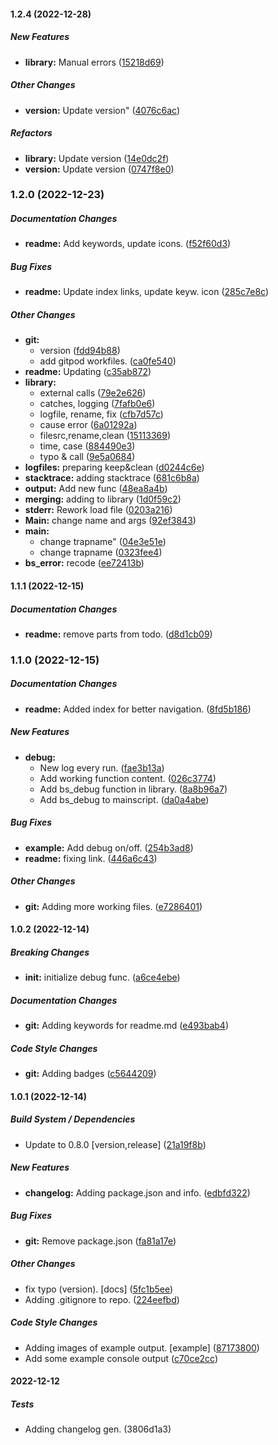 #### 1.2.4 (2022-12-28)

##### New Features

* **library:**  Manual errors ([15218d69](https://github.com/iptoux/bash_error_lib/commit/15218d69fcdbcff6f8fe3a2dc1719e241be7a014))

##### Other Changes

* **version:**  Update version" ([4076c6ac](https://github.com/iptoux/bash_error_lib/commit/4076c6acc0a57f93833f14b36578a970a7c5274c))

##### Refactors

* **library:**  Update version ([14e0dc2f](https://github.com/iptoux/bash_error_lib/commit/14e0dc2f9885286f8179f3ca45a86ceef59b3b6b))
* **version:**  Update version ([0747f8e0](https://github.com/iptoux/bash_error_lib/commit/0747f8e089bef3368348c37bf22fd08c84e5f9a0))

### 1.2.0 (2022-12-23)

##### Documentation Changes

* **readme:**  Add keywords, update icons. ([f52f60d3](https://github.com/iptoux/bash_error_lib/commit/f52f60d3d69658fed6db86a1ca108f9173944f8b))

##### Bug Fixes

* **readme:**  Update index links, update keyw. icon ([285c7e8c](https://github.com/iptoux/bash_error_lib/commit/285c7e8c429056e5da7bf059073a1328fb82712b))

##### Other Changes

* **git:**
  *  version ([fdd94b88](https://github.com/iptoux/bash_error_lib/commit/fdd94b886f5c9faa068240197c8468289bb5af73))
  *  add gitpod workfiles. ([ca0fe540](https://github.com/iptoux/bash_error_lib/commit/ca0fe5405391c91de0dff0fca4c6f5763acc8a7e))
* **readme:**  Updating ([c35ab872](https://github.com/iptoux/bash_error_lib/commit/c35ab87271955aa6f6540fdffbb224dd31354aa7))
* **library:**
  *  external calls ([79e2e626](https://github.com/iptoux/bash_error_lib/commit/79e2e626c09d95e57ec3db02f604191fbf33ef4c))
  *  catches, logging ([7fafb0e6](https://github.com/iptoux/bash_error_lib/commit/7fafb0e627117dc81003c8b430865ebb281041de))
  *  logfile, rename, fix ([cfb7d57c](https://github.com/iptoux/bash_error_lib/commit/cfb7d57c69e47579bcc98ae7982156925fd0ae67))
  *  cause error ([6a01292a](https://github.com/iptoux/bash_error_lib/commit/6a01292a011020c393576975fbf439cd5aedf857))
  *  filesrc,rename,clean ([15113369](https://github.com/iptoux/bash_error_lib/commit/15113369a34a7108e19ceb1e8e3bdcbe83a7181e))
  *  time, case ([884490e3](https://github.com/iptoux/bash_error_lib/commit/884490e3219e277b3f7321b7bc04d12a6e2df647))
  *  typo & call ([9e5a0684](https://github.com/iptoux/bash_error_lib/commit/9e5a0684ad0a4d42d26d76ccf0e1548ff0d8929d))
* **logfiles:**  preparing keep&clean ([d0244c6e](https://github.com/iptoux/bash_error_lib/commit/d0244c6e9c8b2af131488e602443cbbde2189efa))
* **stacktrace:**  adding stacktrace ([681c6b8a](https://github.com/iptoux/bash_error_lib/commit/681c6b8a8dfb5b59daf064b0be73164fa89d7465))
* **output:**  Add new func ([48ea8a4b](https://github.com/iptoux/bash_error_lib/commit/48ea8a4b4d5f20075321c6cd14191126898e7ca6))
* **merging:**  adding to library ([1d0f59c2](https://github.com/iptoux/bash_error_lib/commit/1d0f59c2a86333374d4f691f41f38b568cbc6874))
* **stderr:**  Rework load file ([0203a216](https://github.com/iptoux/bash_error_lib/commit/0203a2161da8444d962432b4f7e7841a8af85567))
* **Main:**  change name and args ([92ef3843](https://github.com/iptoux/bash_error_lib/commit/92ef3843950a51b90e016e8325609c05d112f958))
* **main:**
  *  change trapname" ([04e3e51e](https://github.com/iptoux/bash_error_lib/commit/04e3e51e67f932b23a4411a35875125bf3b2e60d))
  *  change trapname ([0323fee4](https://github.com/iptoux/bash_error_lib/commit/0323fee463bfeeea21a72b35b5c1bf94b47a0217))
* **bs_error:**  recode ([ee72413b](https://github.com/iptoux/bash_error_lib/commit/ee72413b3331acc2a19a6fc5075eb6beb4fe5075))

#### 1.1.1 (2022-12-15)

##### Documentation Changes

* **readme:**  remove parts from todo. ([d8d1cb09](https://github.com/iptoux/bash_error_lib/commit/d8d1cb09dc038c7bd38f14ace12b2f1a31bb9dbc))

### 1.1.0 (2022-12-15)

##### Documentation Changes

* **readme:**  Added index for better navigation. ([8fd5b186](https://github.com/iptoux/bash_error_lib/commit/8fd5b1866e3d3c0b82160be15c85b83a7767f365))

##### New Features

* **debug:**
  *  New log every run. ([fae3b13a](https://github.com/iptoux/bash_error_lib/commit/fae3b13af9dc3a6fbef3d41b7e5a5f853a2553d2))
  *  Add working function content. ([026c3774](https://github.com/iptoux/bash_error_lib/commit/026c3774c426b7561b7521170f305147d8b06a86))
  *  Add bs_debug function in library. ([8a8b96a7](https://github.com/iptoux/bash_error_lib/commit/8a8b96a7ad4ba40fb4f0b89757d14c66a4012069))
  *  Add bs_debug to mainscript. ([da0a4abe](https://github.com/iptoux/bash_error_lib/commit/da0a4abe332e043a6d1aa2d2b187e53d76dd5b57))

##### Bug Fixes

* **example:**  Add debug on/off. ([254b3ad8](https://github.com/iptoux/bash_error_lib/commit/254b3ad84df05d45cdbe361e1f5738a20e313730))
* **readme:**  fixing link. ([446a6c43](https://github.com/iptoux/bash_error_lib/commit/446a6c4398eb5e0fa5441d65e405fab005702f83))

##### Other Changes

* **git:**  Adding more working files. ([e7286401](https://github.com/iptoux/bash_error_lib/commit/e72864016184e8e2eac3bb86bf5f95c865cd1f6f))

#### 1.0.2 (2022-12-14)

##### Breaking Changes

* **init:**  initialize debug func. ([a6ce4ebe](https://github.com/iptoux/bash_error_lib/commit/a6ce4ebe0e65ee3f8481c15c33a6b26f349e266a))

##### Documentation Changes

* **git:**  Adding keywords for readme.md ([e493bab4](https://github.com/iptoux/bash_error_lib/commit/e493bab493140a51f559e1c1cfe12d0f82879106))

##### Code Style Changes

* **git:**  Adding badges ([c5644209](https://github.com/iptoux/bash_error_lib/commit/c5644209b778a8d69842dfa6b768624f4bd91ea6))

#### 1.0.1 (2022-12-14)

##### Build System / Dependencies

*  Update  to 0.8.0 [version,release] ([21a19f8b](https://github.com/iptoux/bash_error_lib/commit/21a19f8b995ef7511f61958bffadcac22b2aba2c))

##### New Features

* **changelog:**  Adding package.json and info. ([edbfd322](https://github.com/iptoux/bash_error_lib/commit/edbfd322956a1dc8e7abd09a9e69d0805764baca))

##### Bug Fixes

* **git:**  Remove package.json ([fa81a17e](https://github.com/iptoux/bash_error_lib/commit/fa81a17ea4bfe35ce79fd6cea4d01d1a44306973))

##### Other Changes

*  fix typo (version). [docs] ([5fc1b5ee](https://github.com/iptoux/bash_error_lib/commit/5fc1b5ee760e29992baf10cbb28931896299e829))
*  Adding .gitignore to repo. ([224eefbd](https://github.com/iptoux/bash_error_lib/commit/224eefbd4b1db03c3d9331d54c600a171d89b5c4))

##### Code Style Changes

*  Adding images of example output.  [example] ([87173800](https://github.com/iptoux/bash_error_lib/commit/87173800cb4dc9b0ac56664ec2bf93b71d6771fc))
*  Add some example console output ([c70ce2cc](https://github.com/iptoux/bash_error_lib/commit/c70ce2cc47c757f295ec47075f28d5990a959c45))

#### 2022-12-12

##### Tests

*  Adding changelog gen. (3806d1a3)
